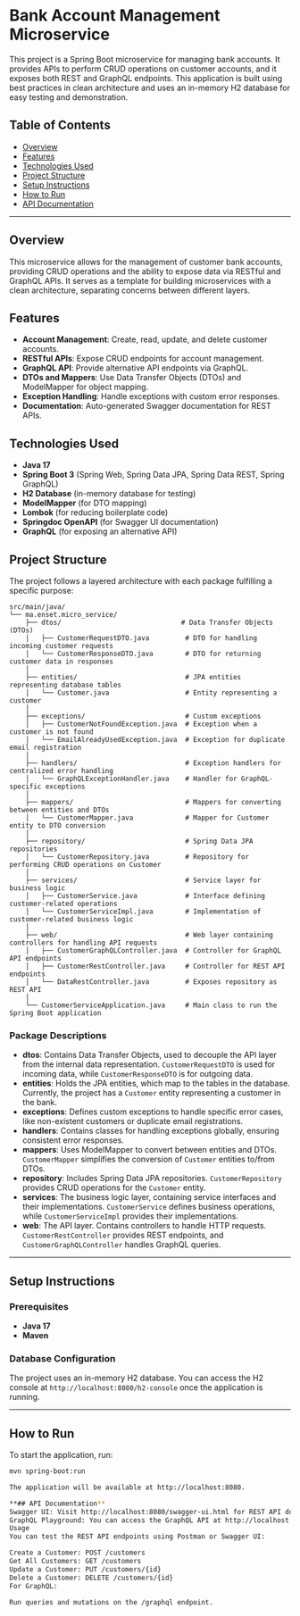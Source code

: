 # Bank Account Management Microservice

This project is a Spring Boot microservice for managing bank accounts. It provides APIs to perform CRUD operations on customer accounts, and it exposes both REST and GraphQL endpoints. This application is built using best practices in clean architecture and uses an in-memory H2 database for easy testing and demonstration.

## Table of Contents
- [Overview](#overview)
- [Features](#features)
- [Technologies Used](#technologies-used)
- [Project Structure](#project-structure)
- [Setup Instructions](#setup-instructions)
- [How to Run](#how-to-run)
- [API Documentation](#api-documentation)


---

## Overview

This microservice allows for the management of customer bank accounts, providing CRUD operations and the ability to expose data via RESTful and GraphQL APIs. It serves as a template for building microservices with a clean architecture, separating concerns between different layers.

## Features
- **Account Management**: Create, read, update, and delete customer accounts.
- **RESTful APIs**: Expose CRUD endpoints for account management.
- **GraphQL API**: Provide alternative API endpoints via GraphQL.
- **DTOs and Mappers**: Use Data Transfer Objects (DTOs) and ModelMapper for object mapping.
- **Exception Handling**: Handle exceptions with custom error responses.
- **Documentation**: Auto-generated Swagger documentation for REST APIs.

## Technologies Used
- **Java 17**
- **Spring Boot 3** (Spring Web, Spring Data JPA, Spring Data REST, Spring GraphQL)
- **H2 Database** (in-memory database for testing)
- **ModelMapper** (for DTO mapping)
- **Lombok** (for reducing boilerplate code)
- **Springdoc OpenAPI** (for Swagger UI documentation)
- **GraphQL** (for exposing an alternative API)

## Project Structure

The project follows a layered architecture with each package fulfilling a specific purpose:

```plaintext
src/main/java/
└── ma.enset.micro_service/
    ├── dtos/                              # Data Transfer Objects (DTOs)
    │   ├── CustomerRequestDTO.java         # DTO for handling incoming customer requests
    │   └── CustomerResponseDTO.java        # DTO for returning customer data in responses
    │
    ├── entities/                           # JPA entities representing database tables
    │   └── Customer.java                   # Entity representing a customer
    │
    ├── exceptions/                         # Custom exceptions
    │   ├── CustomerNotFoundException.java  # Exception when a customer is not found
    │   └── EmailAlreadyUsedException.java  # Exception for duplicate email registration
    │
    ├── handlers/                           # Exception handlers for centralized error handling
    │   └── GraphQLExceptionHandler.java    # Handler for GraphQL-specific exceptions
    │
    ├── mappers/                            # Mappers for converting between entities and DTOs
    │   └── CustomerMapper.java             # Mapper for Customer entity to DTO conversion
    │
    ├── repository/                         # Spring Data JPA repositories
    │   └── CustomerRepository.java         # Repository for performing CRUD operations on Customer
    │
    ├── services/                           # Service layer for business logic
    │   ├── CustomerService.java            # Interface defining customer-related operations
    │   └── CustomerServiceImpl.java        # Implementation of customer-related business logic
    │
    ├── web/                                # Web layer containing controllers for handling API requests
    │   ├── CustomerGraphQLController.java  # Controller for GraphQL API endpoints
    │   ├── CustomerRestController.java     # Controller for REST API endpoints
    │   └── DataRestController.java         # Exposes repository as REST API
    │
    └── CustomerServiceApplication.java     # Main class to run the Spring Boot application
```

### Package Descriptions

- **dtos**: Contains Data Transfer Objects, used to decouple the API layer from the internal data representation. `CustomerRequestDTO` is used for incoming data, while `CustomerResponseDTO` is for outgoing data.
- **entities**: Holds the JPA entities, which map to the tables in the database. Currently, the project has a `Customer` entity representing a customer in the bank.
- **exceptions**: Defines custom exceptions to handle specific error cases, like non-existent customers or duplicate email registrations.
- **handlers**: Contains classes for handling exceptions globally, ensuring consistent error responses.
- **mappers**: Uses ModelMapper to convert between entities and DTOs. `CustomerMapper` simplifies the conversion of `Customer` entities to/from DTOs.
- **repository**: Includes Spring Data JPA repositories. `CustomerRepository` provides CRUD operations for the `Customer` entity.
- **services**: The business logic layer, containing service interfaces and their implementations. `CustomerService` defines business operations, while `CustomerServiceImpl` provides their implementations.
- **web**: The API layer. Contains controllers to handle HTTP requests. `CustomerRestController` provides REST endpoints, and `CustomerGraphQLController` handles GraphQL queries.

---

## Setup Instructions

### Prerequisites
- **Java 17**
- **Maven**



### Database Configuration
The project uses an in-memory H2 database. You can access the H2 console at `http://localhost:8080/h2-console` once the application is running.

---

## How to Run

To start the application, run:
```bash
mvn spring-boot:run

The application will be available at http://localhost:8080.

**## API Documentation**
Swagger UI: Visit http://localhost:8080/swagger-ui.html for REST API documentation and testing.
GraphQL Playground: You can access the GraphQL API at http://localhost:8080/graphql.
Usage
You can test the REST API endpoints using Postman or Swagger UI:

Create a Customer: POST /customers
Get All Customers: GET /customers
Update a Customer: PUT /customers/{id}
Delete a Customer: DELETE /customers/{id}
For GraphQL:

Run queries and mutations on the /graphql endpoint.

